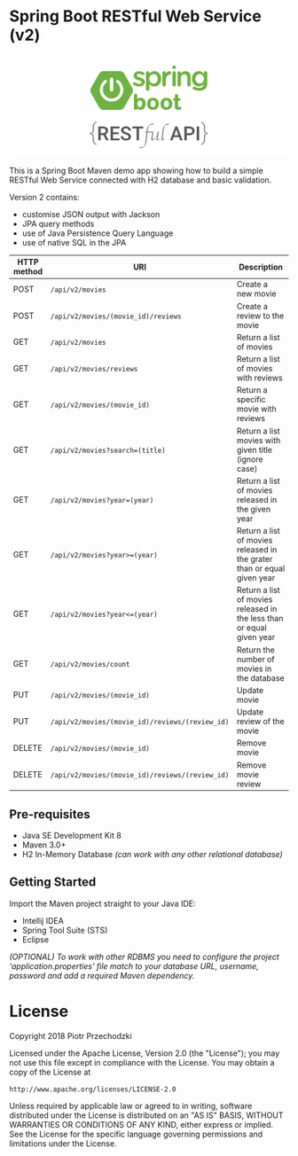 # Spring Boot RESTful Web Service (v2)

![Spring Boot RESTful logo](https://github.com/Pio-Trek/Spring-Boot-Rest-Service/blob/master/logo.png)

This is a Spring Boot Maven demo app showing how to build a simple RESTful Web Service connected with H2 database and basic validation.

Version 2 contains:
- customise JSON output with Jackson
- JPA query methods
- use of Java Persistence Query Language
- use of native SQL in the JPA
                  

| HTTP method | URI |Description |
| --- | --- | --- |
| POST | `/api/v2/movies` | Create a new movie |
| POST | `/api/v2/movies/(movie_id)/reviews` | Create a review to the movie |
| GET | `/api/v2/movies` | Return a list of movies |
| GET | `/api/v2/movies/reviews` | Return a list of movies with reviews |
| GET | `/api/v2/movies/(movie_id)` | Return a specific movie with reviews |
| GET | `/api/v2/movies?search=(title)` | Return a list movies with given title (ignore case) |
| GET | `/api/v2/movies?year=(year)` | Return a list of movies released in the given year |
| GET | `/api/v2/movies?year>=(year)` | Return a list of movies released in the grater than or equal given year |
| GET | `/api/v2/movies?year<=(year)` | Return a list of movies released in the less than or equal given year |
| GET | `/api/v2/movies/count` | Return the number of movies in the database |
| PUT | `/api/v2/movies/(movie_id)` | Update movie |
| PUT | `/api/v2/movies/(movie_id)/reviews/(review_id)` | Update review of the movie |
| DELETE | `/api/v2/movies/(movie_id)` | Remove movie |
| DELETE | `/api/v2/movies/(movie_id)/reviews/(review_id)` | Remove movie review |


## Pre-requisites

- Java SE Development Kit 8
- Maven 3.0+
- H2 In-Memory Database _(can work with any other relational database)_

## Getting Started

Import the Maven project straight to your Java IDE:
- Intellij IDEA
- Spring Tool Suite (STS)
- Eclipse

_(OPTIONAL) To work with other RDBMS you need to configure the project 'application.properties' file match to your database URL, username, password and add a required Maven dependency._

# License
Copyright 2018 Piotr Przechodzki

Licensed under the Apache License, Version 2.0 (the "License");
you may not use this file except in compliance with the License.
You may obtain a copy of the License at

    http://www.apache.org/licenses/LICENSE-2.0

Unless required by applicable law or agreed to in writing, software
distributed under the License is distributed on an "AS IS" BASIS,
WITHOUT WARRANTIES OR CONDITIONS OF ANY KIND, either express or implied.
See the License for the specific language governing permissions and
limitations under the License.
